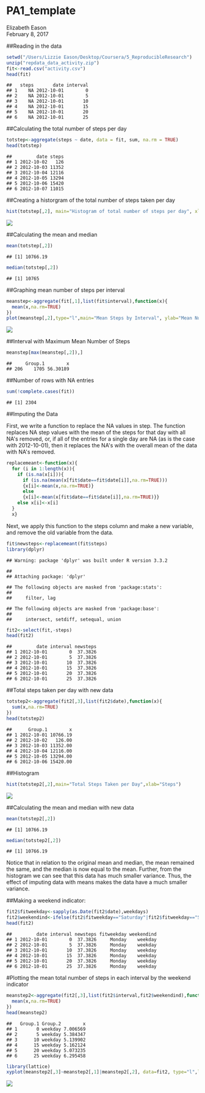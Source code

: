 # PA1_template
Elizabeth Eason  
February 8, 2017  


##Reading in the data

```r
setwd("/Users/Lizzie Eason/Desktop/Coursera/5_ReproducibleResearch")
unzip("repdata_data_activity.zip")
fit<-read.csv("activity.csv")
head(fit)
```

```
##   steps       date interval
## 1    NA 2012-10-01        0
## 2    NA 2012-10-01        5
## 3    NA 2012-10-01       10
## 4    NA 2012-10-01       15
## 5    NA 2012-10-01       20
## 6    NA 2012-10-01       25
```

##Calculating the total number of steps per day

```r
totstep<-aggregate(steps ~ date, data = fit, sum, na.rm = TRUE)
head(totstep)
```

```
##         date steps
## 1 2012-10-02   126
## 2 2012-10-03 11352
## 3 2012-10-04 12116
## 4 2012-10-05 13294
## 5 2012-10-06 15420
## 6 2012-10-07 11015
```

##Creating a historgram of the total number of steps taken per day

```r
hist(totstep[,2], main="Histogram of total number of steps per day", xlab="Steps")
```

![](PA1_template_files/figure-html/unnamed-chunk-3-1.png)<!-- -->

##Calculating the mean and median

```r
mean(totstep[,2])
```

```
## [1] 10766.19
```

```r
median(totstep[,2])
```

```
## [1] 10765
```

##Graphing mean number of steps per interval

```r
meanstep<-aggregate(fit[,1],list(fit$interval),function(x){
  mean(x,na.rm=TRUE)
})
plot(meanstep[,2],type="l",main="Mean Steps by Interval", ylab="Mean Number of Steps",xlab="Interval")
```

![](PA1_template_files/figure-html/unnamed-chunk-5-1.png)<!-- -->

##Interval with Maximum Mean Number of Steps

```r
meanstep[max(meanstep[,2]),]
```

```
##     Group.1        x
## 206    1705 56.30189
```

##Number of rows with NA entries

```r
sum(!complete.cases(fit))
```

```
## [1] 2304
```

##Imputing the Data

First, we write a function to replace the NA values in step. The function replaces NA step values with the mean of the steps for that day with all NA's removed, or, if all of the entries for a single day are NA (as is the case with 2012-10-01), then it replaces the NA's with the overall mean of the data with NA's removed.


```r
replacemeant<-function(x){
  for (i in 1:length(x)){
    if (is.na(x[i])){
      if (is.na(mean(x[fit$date==fit$date[i]],na.rm=TRUE)))
      {x[i]<-mean(x,na.rm=TRUE)}
      else
      {x[i]<-mean(x[fit$date==fit$date[i]],na.rm=TRUE)}}
    else x[i]<-x[i]
  }
  x}
```

Next, we apply this function to the steps column and make a new variable, and remove the old variable from the data.

```r
fit$newsteps<-replacemeant(fit$steps)
library(dplyr)
```

```
## Warning: package 'dplyr' was built under R version 3.3.2
```

```
## 
## Attaching package: 'dplyr'
```

```
## The following objects are masked from 'package:stats':
## 
##     filter, lag
```

```
## The following objects are masked from 'package:base':
## 
##     intersect, setdiff, setequal, union
```

```r
fit2<-select(fit,-steps)
head(fit2)
```

```
##         date interval newsteps
## 1 2012-10-01        0  37.3826
## 2 2012-10-01        5  37.3826
## 3 2012-10-01       10  37.3826
## 4 2012-10-01       15  37.3826
## 5 2012-10-01       20  37.3826
## 6 2012-10-01       25  37.3826
```

##Total steps taken per day with new data

```r
totstep2<-aggregate(fit2[,3],list(fit2$date),function(x){
  sum(x,na.rm=TRUE)
})
head(totstep2)
```

```
##      Group.1        x
## 1 2012-10-01 10766.19
## 2 2012-10-02   126.00
## 3 2012-10-03 11352.00
## 4 2012-10-04 12116.00
## 5 2012-10-05 13294.00
## 6 2012-10-06 15420.00
```

##Histogram

```r
hist(totstep2[,2],main="Total Steps Taken per Day",xlab="Steps")
```

![](PA1_template_files/figure-html/unnamed-chunk-11-1.png)<!-- -->

##Calculating the mean and median with new data

```r
mean(totstep2[,2])
```

```
## [1] 10766.19
```

```r
median(totstep2[,2])
```

```
## [1] 10766.19
```

Notice that in relation to the original mean and median, the mean remained the same, and the median is now equal to the mean. Further, from the histogram we can see that this data has much smaller variance. Thus, the effect of imputing data with means makes the data have a much smaller variance.

##Making a weekend indicator:

```r
fit2$fitweekday<-sapply(as.Date(fit2$date),weekdays)
fit2$weekendind<-ifelse(fit2$fitweekday=="Saturday"|fit2$fitweekday=="Sunday","weekend","weekday")
head(fit2)
```

```
##         date interval newsteps fitweekday weekendind
## 1 2012-10-01        0  37.3826     Monday    weekday
## 2 2012-10-01        5  37.3826     Monday    weekday
## 3 2012-10-01       10  37.3826     Monday    weekday
## 4 2012-10-01       15  37.3826     Monday    weekday
## 5 2012-10-01       20  37.3826     Monday    weekday
## 6 2012-10-01       25  37.3826     Monday    weekday
```

#Plotting the mean total number of steps in each interval by the weekend indicator

```r
meanstep2<-aggregate(fit2[,3],list(fit2$interval,fit2$weekendind),function(x){
  mean(x,na.rm=TRUE)
})
head(meanstep2)
```

```
##   Group.1 Group.2        x
## 1       0 weekday 7.006569
## 2       5 weekday 5.384347
## 3      10 weekday 5.139902
## 4      15 weekday 5.162124
## 5      20 weekday 5.073235
## 6      25 weekday 6.295458
```

```r
library(lattice)
xyplot(meanstep2[,3]~meanstep2[,1]|meanstep2[,2], data=fit2, type="l",layout=c(1,2),xlab="Interval",ylab="Steps")
```

![](PA1_template_files/figure-html/unnamed-chunk-14-1.png)<!-- -->
